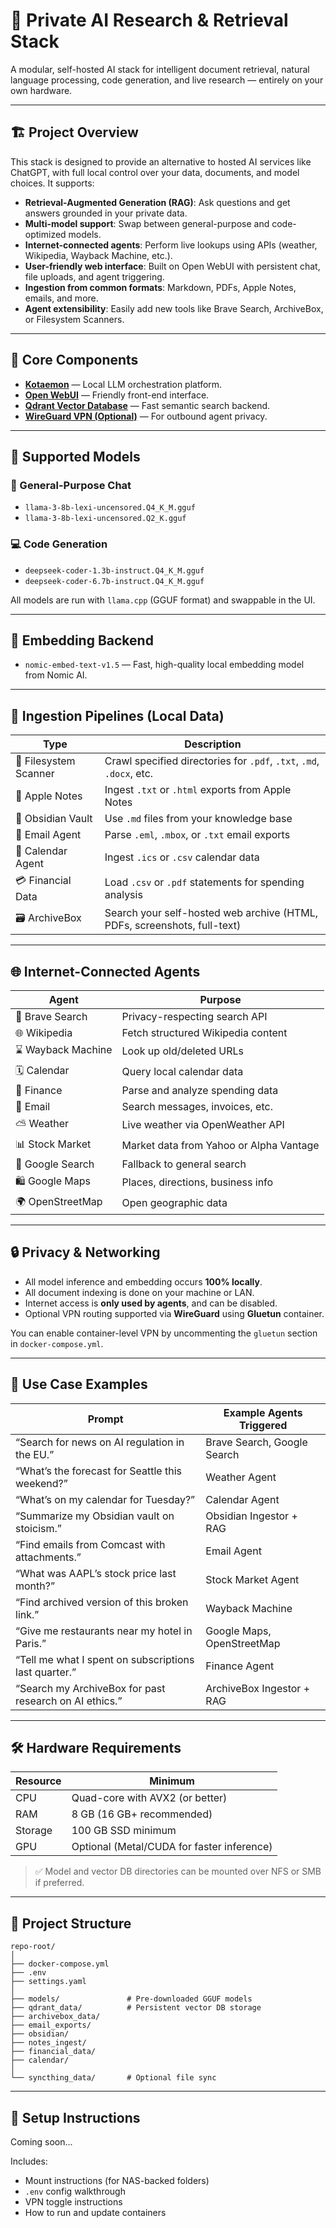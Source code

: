 # 🧠 Private AI Research & Retrieval Stack

A modular, self-hosted AI stack for intelligent document retrieval, natural language processing, code generation, and live research — entirely on your own hardware.

---

## 🏗️ Project Overview

This stack is designed to provide an alternative to hosted AI services like ChatGPT, with full local control over your data, documents, and model choices. It supports:

- **Retrieval-Augmented Generation (RAG)**: Ask questions and get answers grounded in your private data.
- **Multi-model support**: Swap between general-purpose and code-optimized models.
- **Internet-connected agents**: Perform live lookups using APIs (weather, Wikipedia, Wayback Machine, etc.).
- **User-friendly web interface**: Built on Open WebUI with persistent chat, file uploads, and agent triggering.
- **Ingestion from common formats**: Markdown, PDFs, Apple Notes, emails, and more.
- **Agent extensibility**: Easily add new tools like Brave Search, ArchiveBox, or Filesystem Scanners.

---

## 🧝‍ Core Components

- [**Kotaemon**](https://github.com/Cinnamon/kotaemon) — Local LLM orchestration platform.
- [**Open WebUI**](https://github.com/open-webui/open-webui) — Friendly front-end interface.
- [**Qdrant Vector Database**](https://github.com/qdrant/qdrant) — Fast semantic search backend.
- [**WireGuard VPN (Optional)**](https://www.wireguard.com/) — For outbound agent privacy.

---

## 🧠 Supported Models

### 🔮 General-Purpose Chat
- `llama-3-8b-lexi-uncensored.Q4_K_M.gguf`
- `llama-3-8b-lexi-uncensored.Q2_K.gguf`

### 💻 Code Generation
- `deepseek-coder-1.3b-instruct.Q4_K_M.gguf`
- `deepseek-coder-6.7b-instruct.Q4_K_M.gguf`

All models are run with `llama.cpp` (GGUF format) and swappable in the UI.

---

## 🔎 Embedding Backend

- `nomic-embed-text-v1.5` — Fast, high-quality local embedding model from Nomic AI.

---

## 📆 Ingestion Pipelines (Local Data)

| Type | Description |
|------|-------------|
| 📂 Filesystem Scanner | Crawl specified directories for `.pdf`, `.txt`, `.md`, `.docx`, etc. |
| 📝 Apple Notes | Ingest `.txt` or `.html` exports from Apple Notes |
| 📓 Obsidian Vault | Use `.md` files from your knowledge base |
| 📧 Email Agent | Parse `.eml`, `.mbox`, or `.txt` email exports |
| 📅 Calendar Agent | Ingest `.ics` or `.csv` calendar data |
| 💳 Financial Data | Load `.csv` or `.pdf` statements for spending analysis |
| 🗃️ ArchiveBox | Search your self-hosted web archive (HTML, PDFs, screenshots, full-text) |

---

## 🌐 Internet-Connected Agents

| Agent | Purpose |
|-------|---------|
| 🛙 Brave Search | Privacy-respecting search API |
| 🌐 Wikipedia | Fetch structured Wikipedia content |
| ⌛ Wayback Machine | Look up old/deleted URLs |
| 🗓️ Calendar | Query local calendar data |
| 💸 Finance | Parse and analyze spending data |
| 📨 Email | Search messages, invoices, etc. |
| ⛅ Weather | Live weather via OpenWeather API |
| 📊 Stock Market | Market data from Yahoo or Alpha Vantage |
| 📐 Google Search | Fallback to general search |
| 🛍️ Google Maps | Places, directions, business info |
| 🌍 OpenStreetMap | Open geographic data |

---

## 🔒 Privacy & Networking

- All model inference and embedding occurs **100% locally**.
- All document indexing is done on your machine or LAN.
- Internet access is **only used by agents**, and can be disabled.
- Optional VPN routing supported via **WireGuard** using **Gluetun** container.

You can enable container-level VPN by uncommenting the `gluetun` section in `docker-compose.yml`.

---

## 📌 Use Case Examples

| Prompt | Example Agents Triggered |
|--------|---------------------------|
| “Search for news on AI regulation in the EU.” | Brave Search, Google Search |
| “What’s the forecast for Seattle this weekend?” | Weather Agent |
| “What’s on my calendar for Tuesday?” | Calendar Agent |
| “Summarize my Obsidian vault on stoicism.” | Obsidian Ingestor + RAG |
| “Find emails from Comcast with attachments.” | Email Agent |
| “What was AAPL’s stock price last month?” | Stock Market Agent |
| “Find archived version of this broken link.” | Wayback Machine |
| “Give me restaurants near my hotel in Paris.” | Google Maps, OpenStreetMap |
| “Tell me what I spent on subscriptions last quarter.” | Finance Agent |
| “Search my ArchiveBox for past research on AI ethics.” | ArchiveBox Ingestor + RAG |

---

## 🛠️ Hardware Requirements

| Resource | Minimum |
|----------|---------|
| CPU | Quad-core with AVX2 (or better) |
| RAM | 8 GB (16 GB+ recommended) |
| Storage | 100 GB SSD minimum |
| GPU | Optional (Metal/CUDA for faster inference) |

> ✅ Model and vector DB directories can be mounted over NFS or SMB if preferred.

---

## 📁 Project Structure





```
repo-root/
│
├── docker-compose.yml
├── .env
├── settings.yaml
│
├── models/               # Pre-downloaded GGUF models
├── qdrant_data/          # Persistent vector DB storage
├── archivebox_data/
├── email_exports/
├── obsidian/
├── notes_ingest/
├── financial_data/
├── calendar/
│
└── syncthing_data/       # Optional file sync
```


---

## 🥐 Setup Instructions

Coming soon...

Includes:

- Mount instructions (for NAS-backed folders)
- `.env` config walkthrough
- VPN toggle instructions
- How to run and update containers
